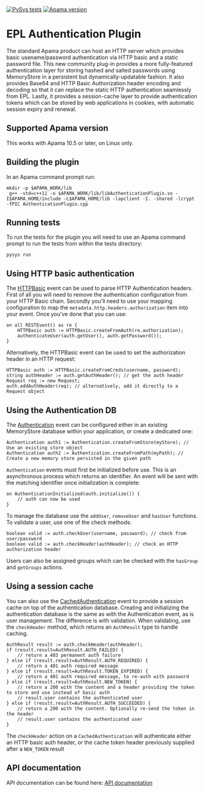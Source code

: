 [![PySys tests](https://github.com/mjj29/apama-authentication-plugin/workflows/Apama/badge.svg)](https://github.com/mjj29/apama-authentication-plugin/actions)
[![Apama version](https://img.shields.io/badge/Uses-Apama%20v10.5.3+-blue)](http://www.apamacommunity.com/)

# EPL Authentication Plugin

The standard Apama product can host an HTTP server which provides basic usename/password authentication via HTTP basic and a static password file. This new community plug-in provides a more fully-featured authentication layer for storing hashed and salted passwords using MemoryStore in a persistent but dynamically-updatable fashion. It also provides Base64 and HTTP Basic Authorization header encoding and decoding so that it can replace the static HTTP authentication seamlessly from EPL. Lastly, it provides a session-cache layer to provide authentication tokens which can be stored by web applications in cookies, with automatic session expiry and renewal.

## Supported Apama version

This works with Apama 10.5 or later, on Linux only.

## Building the plugin

In an Apama command prompt run:

    mkdir -p $APAMA_WORK/lib
	 g++ -std=c++11 -o $APAMA_WORK/lib/libAuthenticationPlugin.so -I$APAMA_HOME/include -L$APAMA_HOME/lib -lapclient -I. -shared -lcrypt -fPIC AuthenticationPlugin.cpp

## Running tests

To run the tests for the plugin you will need to use an Apama command prompt to run the tests from within the tests directory:

    pysys run

## Using HTTP basic authentication

The [HTTPBasic](https://mjj29.github.io/apama-authentication-plugin/com/apamax/authentication/HTTPBasic.html) event can be used to parse HTTP Authentication headers. First of all you will need to remove the authentication configuration from your HTTP Basic chain. Secondly you'll need to use your mapping configuration to map the `metadata.http.headers.authorization` item into your event. Once you've done that you can use:

	on all RESTEvent() as re {
		HTTPBasic auth := HTTPBasic.createFromAuth(re.authorization);
		authenticateUser(auth.getUser(), auth.getPassword());
	}

Alternatively, the HTTPBasic event can be used to set the authorization header in an HTTP request:

	HTTPBasic auth := HTTPBasic.createFromCreds(username, password);
	string authHeader := auth.getAuthHeader(); // get the auth header
	Request req := new Request;
	auth.addAuthHeader(req); // alternatively, add it directly to a Request object

## Using the Authentication DB

The [Authentication](https://mjj29.github.io/apama-authentication-plugin/com/apamax/authentication/Authentication.html) event can be configured either in an existing MemoryStore database within your application, or create a dedicated one:

	Authentication auth1 := Authentication.createFromStore(myStore); // Use an existing store object
	Authentication auth2 := Authentication.createFromPath(myPath); // Create a new memory store persisted in the given path

`Authentication` events must first be initialized before use. This is an asynchronous process which returns an identifier. An event will be sent with the matching identifier once initialization is complete:

	on AuthenticationInitialized(auth.initialize()) {
		// auth can now be used
	}

To manage the database use the `addUser`, `removeUser` and `hasUser` functions. To validate a user, use one of the check methods:

	boolean valid := auth.checkUser(username, password); // check from user/password
	boolean valid := auth.checkHeader(authHeader); // check an HTTP authorization header

Users can also be assigned groups which can be checked with the `hasGroup` and `getGroups` actions. 

## Using a session cache

You can also use the [CachedAuthentication](https://mjj29.github.io/apama-authentication-plugin/com/apamax/authentication/CachedAuthentication.html) event to provide a session cache on top of the authentication database. Creating and initializing the authentication database is the same as with the Authentication event, as is user management. The difference is with validation. When validating, use the `checkHeader` method, which returns an `AuthResult` type to handle caching.

	AuthResult result := auth.checkHeader(authHeader);
	if (result.result=AuthResult.AUTH_FAILED) {
		// return a 403 permanent auth failure 
	} else if (result.result=AuthResult.AUTH_REQUIRED) {
		// return a 401 auth required message
	} else if (result.result=AuthResult.TOKEN_EXPIRED) {
		// return a 401 auth required message, to re-auth with password
	} else if (result.result=AuthResult.NEW_TOKEN) {
		// return a 200 with the content and a header providing the token to store and use instead of basic auth
		// result.user contains the authenticated user
	} else if (result.result=AuthResult.AUTH_SUCCEEDED) {
		// return a 200 with the content. Optionally re-send the token in the header
		// result.user contains the authenticated user
	}

The `checkHeader` action on a `CachedAuthentication` will authenticate either an HTTP basic auth header, or the cache token header previously supplied after a `NEW_TOKEN` result

## API documentation

API documentation can be found here: [API documentation](https://mjj29.github.io/apama-authentication-plugin/)

